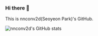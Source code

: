 ### Hi there 👋

This is nnconv2d(Seoyeon Park)'s GitHub.

![nnconv2d's GitHub stats](https://github-readme-stats.vercel.app/api?username=nnconv2d&show_icons=true&theme=radical)
